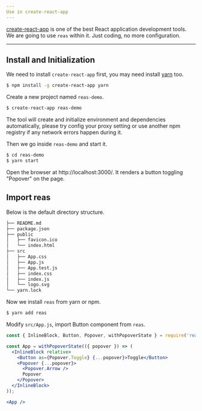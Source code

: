 ```yaml
---
Use in create-react-app
---
```


[create-react-app](https://github.com/facebookincubator/create-react-app) is one of the best React application development tools. We are going to use `reas` within it. Just coding, no more configuration.

---

## Install and Initialization

We need to install `create-react-app` first, you may need install [yarn](https://github.com/yarnpkg/yarn/) too.

```bash
$ npm install -g create-react-app yarn
```

Create a new project named `reas-demo`.

```bash
$ create-react-app reas-demo
```

The tool will create and initialize environment and dependencies automatically,
please try config your proxy setting or use another npm registry if any network errors happen during it.

Then we go inside `reas-demo` and start it.

```bash
$ cd reas-demo
$ yarn start
```

Open the browser at http://localhost:3000/. It renders a button toggling "Popover" on the page.

## Import reas

Below is the default directory structure.

```sh
├── README.md
├── package.json
├── public
│   ├── favicon.ico
│   └── index.html
├── src
│   ├── App.css
│   ├── App.js
│   ├── App.test.js
│   ├── index.css
│   ├── index.js
│   └── logo.svg
└── yarn.lock
```

Now we install `reas` from yarn or npm.

```bash
$ yarn add reas
```

Modify `src/App.js`, import Button component from `reas`.

```jsx { "showCode": true }
const { InlineBlock, Button, Popover, withPopoverState } = require('reas');

const App = withPopoverState(({ popover }) => (
  <InlineBlock relative>
    <Button as={Popover.Toggle} {...popover}>Toggle</Button>
    <Popover {...popover}>
      <Popover.Arrow />
      Popover
    </Popover>
  </InlineBlock>
));

<App />
```
